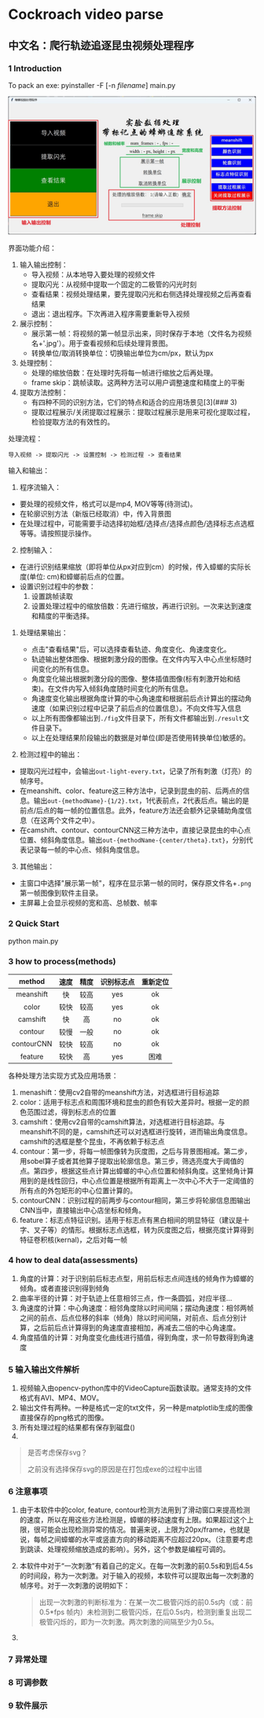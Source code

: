 # Cockroach video parse



## 中文名：爬行轨迹追逐昆虫视频处理程序

### 1 Introduction

To pack an exe: pyinstaller -F [-n *filename*] main.py

![interface02](.\src\img\interface02.jpg)

界面功能介绍：

1. 输入输出控制：
   - 导入视频：从本地导入要处理的视频文件
   - 提取闪光：从视频中提取一个固定的二极管的闪光时刻
   - 查看结果：视频处理结果，要先提取闪光和右侧选择处理视频之后再查看结果
   - 退出：退出程序。下次再进入程序需要重新导入视频
2. 展示控制：
   - 展示第一帧：将视频的第一帧显示出来，同时保存于本地（文件名为视频名+'.jpg'）。用于查看视频和后续处理背景图。
   - 转换单位/取消转换单位：切换输出单位为cm/px，默认为px
3. 处理控制：
   - 处理的缩放倍数：在处理时先将每一帧进行缩放之后再处理。
   - frame skip：跳帧读取。这两种方法可以用户调整速度和精度上的平衡
4. 提取方法控制：
   - 有四种不同的识别方法，它们的特点和适合的应用场景见[3](### 3)
   - 提取过程展示/关闭提取过程展示：提取过程展示是用来可视化提取过程，检验提取方法的有效性的。



处理流程：

`导入视频 -> 提取闪光 -> 设置控制 -> 检测过程 -> 查看结果`



输入和输出：

1. 程序流输入：
- 要处理的视频文件，格式可以是mp4, MOV等等(待测试)。
- 在轮廓识别方法（新版已经取消）中，传入背景图
- 在处理过程中，可能需要手动选择初始框/选择点/选择点颜色/选择标志点选框等等。请按照提示操作。

2. 控制输入：
- 在进行识别结果缩放（即将单位从px对应到cm）的时候，传入蟑螂的实际长度(单位: cm)和蟑螂前后点的位置。
- 设置识别过程中的参数：
  1. 设置跳帧读取
  2. 设置处理过程中的缩放倍数：先进行缩放，再进行识别。一次来达到速度和精度的平衡选择。

1. 处理结果输出：

   - 点击"查看结果"后，可以选择查看轨迹、角度变化、角速度变化。
   - 轨迹输出整体图像、根据刺激分段的图像。在文件内写入中心点坐标随时间变化的所有信息。
   - 角度变化输出根据刺激分段的图像、整体插值图像(标有刺激开始和结束)。在文件内写入倾斜角度随时间变化的所有信息。
   - 角速度变化输出根据角度计算的中心角速度和根据前后点计算出的摆动角速度（如果识别过程中记录了前后点的位置信息）。不向文件写入信息
   - 以上所有图像都输出到`./fig`文件目录下，所有文件都输出到`./result`文件目录下。
   - 以上在处理结果阶段输出的数据是对单位(即是否使用转换单位)敏感的。

2. 检测过程中的输出：

- 提取闪光过程中，会输出`out-light-every.txt`，记录了所有刺激（灯亮）的帧序号。
- 在meanshift、color、feature这三种方法中，记录到昆虫的前、后两点的信息。输出`out-{methodName}-{1/2}.txt`，1代表前点，2代表后点。输出的是前点/后点的每一帧的位置信息。此外，feature方法还会额外记录辅助角度信息（在这两个文件之中）。
- 在camshift、contour、contourCNN这三种方法中，直接记录昆虫的中心点位置、倾斜角度信息。输出`out-{methodName-{center/theta}.txt}`，分别代表记录每一帧的中心点、倾斜角度信息。

3. 其他输出：

- 主窗口中选择"展示第一帧"，程序在显示第一帧的同时，保存原文件名+`.png`第一帧图像到软件主目录。
- 主屏幕上会显示视频的宽和高、总帧数、帧率

### 2 Quick Start

python main.py


### 3 how to process(methods)

| method      | 速度 | 精度 | 识别标志点 | 重新定位 |
| :--:        | :--: | :--: | :--:     | :--:    |
| meanshift   | 快   | 较高 | yes | ok | 
| color       | 较快 | 较高 | yes | ok |
| camshift    | 快   | 高   | no  | ok |
| contour     | 较慢 | 一般 | no  | ok |
| contourCNN  | 较快 | 较高 | no  | ok |
| feature     | 较快 | 高   | yes | 困难 |

各种处理方法实现方式及应用场景：

1. menashift：使用cv2自带的meanshift方法，对选框进行目标追踪
2. color：适用于标志点和周围环境和昆虫的颜色有较大差异时。根据一定的颜色范围过滤，得到标志点的位置
3. camshift：使用cv2自带的camshift算法，对选框进行目标追踪。与meanshift不同的是，camshift还可以对选框进行旋转，进而输出角度信息。camshift的选框是整个昆虫，不再依赖于标志点
4. contour：第一步，将每一帧图像转为灰度图，之后与背景图相减。第二步，用sobel算子或者其他算子提取出轮廓信息。第三步，筛选亮度大于阈值的点。第四步，根据这些点计算出蟑螂的中心点位置和倾斜角度。这里倾角计算用到的是线性回归，中心点位置是根据所有距离上一次中心不大于一定阈值的所有点的外包矩形的中心位置计算的。
5. contourCNN：识别过程的前两步与contour相同，第三步将轮廓信息图输出CNN当中，直接输出中心店坐标和倾角。
6. feature：标志点特征识别。适用于标志点有黑白相间的明显特征（建议是十字、叉子等）的情形。根据标志点选框，转为灰度图之后，根据亮度计算得到特征卷积核(kernal)，之后对每一帧

### 4 how to deal data(assessments)

1. 角度的计算：对于识别前后标志点型，用前后标志点间连线的倾角作为蟑螂的倾角。或者直接识别得到倾角
2. 曲率半径的计算：对于轨迹上任意相邻三点，作一条圆弧，对应半径...
3. 角速度的计算：中心角速度：相邻角度除以时间间隔；摆动角速度：相邻两帧之间的前点、后点位移的斜率（倾角）除以时间间隔，对前点、后点分别计算，之后前后点计算得到的角速度直接相加，再减去二倍的中心角速度。
4. 角度插值的计算：对角度变化曲线进行插值，得到角度，求一阶导数得到角速度

### 5 输入输出文件解析
1. 视频输入由opencv-python库中的VideoCapture函数读取。通常支持的文件格式有AVI、MP4、MOV。
2. 输出文件有两种。一种是格式一定的txt文件，另一种是matplotlib生成的图像直接保存的png格式的图像。
3. 所有处理过程的结果都有保存到磁盘()
4. 

> 是否考虑保存svg？
>
> 之前没有选择保存svg的原因是在打包成exe的过程中出错

### 6 注意事项
1. 由于本软件中的color, feature, contour检测方法用到了滑动窗口来提高检测的速度，所以在用这些方法检测是，蟑螂的移动速度有上限。如果超过这个上限，很可能会出现检测异常的情况。普遍来说，上限为20px/frame，也就是说，每帧之间蟑螂的水平或竖直方向的移动距离不应超过20px。（注意要考虑到跳读、处理视频缩放造成的影响）。另外，这个参数是编程可调的。

2. 本软件中对于“一次刺激”有着自己的定义。在每一次刺激的前0.5s和到后4.5s的时间段，称为一次刺激。对于输入的视频，本软件可以提取出每一次刺激的帧序号。对于一次刺激的说明如下：

   > 出现一次刺激的判断标准为：在某一次二极管闪烁的前0.5s内（或：前0.5\*fps 帧内）未检测到二极管闪烁，在后0.5s内，检测到重复出现二极管闪烁的，即为一次刺激。两次刺激的间隔至少为0.5s。

3. 


### 7 异常处理

### 8 可调参数

### 9 软件展示

